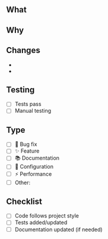 ## What

<!-- Brief description of what this PR does -->

## Why

<!-- Why is this change needed? Link related issue: #123 -->

## Changes

<!-- Key changes made -->

-
-

## Testing

<!-- How was this tested? -->

- [ ] Tests pass
- [ ] Manual testing

## Type

- [ ] 🐛 Bug fix
- [ ] ✨ Feature
- [ ] 📚 Documentation
- [ ] 🔧 Configuration
- [ ] ⚡ Performance
- [ ] Other:

## Checklist

- [ ] Code follows project style
- [ ] Tests added/updated
- [ ] Documentation updated (if needed)
